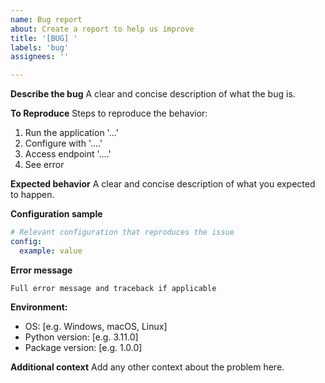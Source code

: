 ```yaml
---
name: Bug report
about: Create a report to help us improve
title: '[BUG] '
labels: 'bug'
assignees: ''

---
```


**Describe the bug**
A clear and concise description of what the bug is.

**To Reproduce**
Steps to reproduce the behavior:
1. Run the application '...'
2. Configure with '....'
3. Access endpoint '....'
4. See error

**Expected behavior**
A clear and concise description of what you expected to happen.

**Configuration sample**
```yaml
# Relevant configuration that reproduces the issue
config:
  example: value
```

**Error message**
```
Full error message and traceback if applicable
```

**Environment:**
 - OS: [e.g. Windows, macOS, Linux]
 - Python version: [e.g. 3.11.0]
 - Package version: [e.g. 1.0.0]

**Additional context**
Add any other context about the problem here.
